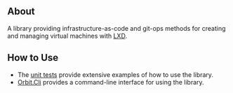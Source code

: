 ## About

A library providing infrastructure-as-code and git-ops methods for creating and managing virtual machines with [LXD](https://canonical.com/lxd).

## How to Use

- The [unit tests](../tests) provide extensive examples of how to use the library.
- [Orbit.Cli](../../StudioLE.Orbit.Cli/src) provides a command-line interface for using the library.
